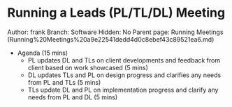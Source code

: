 # Running a Leads (PL/TL/DL) Meeting

Author: frank
Branch: Software
Hidden: No
Parent page: Running Meetings (Running%20Meetings%20a9e22541dedd4d0c8ebef43c89521ea6.md)

- Agenda (15 mins)
    - PL updates DL and TLs on client developments and feedback from client based on work showcased (5 mins)
    - DL updates TLs and PL on design progress and clarifies any needs from PL and TLs (5 mins)
    - TLs update DL and PL on implementation progress and clarify any needs from PL and DL (5 mins)